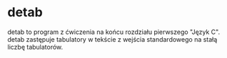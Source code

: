# detab

detab to program z ćwiczenia na końcu rozdziału pierwszego "Język C".
detab zastępuje tabulatory w tekście z wejścia standardowego na stałą liczbę tabulatorów.
